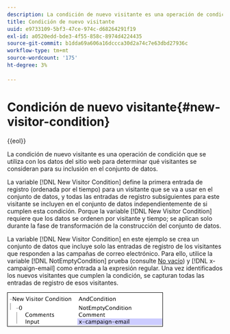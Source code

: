 ```yaml
---
description: La condición de nuevo visitante es una operación de condición que se utiliza con los datos del sitio web para determinar qué visitantes se consideran para su inclusión en el conjunto de datos.
title: Condición de nuevo visitante
uuid: e9733109-5bf3-47ce-974c-d68264291f19
exl-id: a0520edd-bde3-4f55-858c-8974d4224435
source-git-commit: b1dda69a606a16dccca30d2a74c7e63dbd27936c
workflow-type: tm+mt
source-wordcount: '175'
ht-degree: 3%

---
```


# Condición de nuevo visitante{#new-visitor-condition}

{{eol}}

La condición de nuevo visitante es una operación de condición que se utiliza con los datos del sitio web para determinar qué visitantes se consideran para su inclusión en el conjunto de datos.

La variable [!DNL New Visitor Condition] define la primera entrada de registro (ordenada por el tiempo) para un visitante que se va a usar en el conjunto de datos, y todas las entradas de registro subsiguientes para este visitante se incluyen en el conjunto de datos independientemente de si cumplen esta condición. Porque la variable [!DNL New Visitor Condition] requiere que los datos se ordenen por visitante y tiempo; se aplican solo durante la fase de transformación de la construcción del conjunto de datos.

La variable [!DNL New Visitor Condition] en este ejemplo se crea un conjunto de datos que incluye solo las entradas de registro de los visitantes que responden a las campañas de correo electrónico. Para ello, utilice la variable [!DNL NotEmptyCondition] prueba (consulte [No vacío](../../../../home/c-dataset-const-proc/c-conditions/c-test-ops/c-test-op-con.md#section-1decb9d887894073a1b6b3d985729ac8)) y [!DNL x-campaign-email] como entrada a la expresión regular. Una vez identificados los nuevos visitantes que cumplen la condición, se capturan todas las entradas de registro de esos visitantes.

![](assets/cfg_Transformation_NewVisitorCondition.png)
